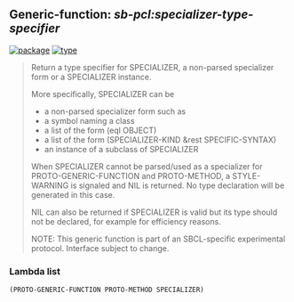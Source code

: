 ## Generic-function: ***sb-pcl:specializer-type-specifier***
[![package](https://img.shields.io/badge/Package-SB--PCL-5f9ea0.svg?style=social&colorA=999999)](../) [![type](https://img.shields.io/badge/Type-Generic--Function-5f9ea0.svg?style=social&colorA=999999)](../#generic-function) 

> Return a type specifier for SPECIALIZER, a non-parsed specializer
> form or a SPECIALIZER instance.
> 
> More specifically, SPECIALIZER can be
> * a non-parsed specializer form such as
> * a symbol naming a class
> * a list of the form (eql OBJECT)
> * a list of the form (SPECIALIZER-KIND &rest SPECIFIC-SYNTAX)
> * an instance of a subclass of SPECIALIZER
> 
> When SPECIALIZER cannot be parsed/used as a specializer for
> PROTO-GENERIC-FUNCTION and PROTO-METHOD, a STYLE-WARNING is signaled
> and NIL is returned. No type declaration will be generated in this
> case.
> 
> NIL can also be returned if SPECIALIZER is valid but its type should
> not be declared, for example for efficiency reasons.
> 
> NOTE: This generic function is part of an SBCL-specific experimental
> protocol. Interface subject to change.

### Lambda list
```
(PROTO-GENERIC-FUNCTION PROTO-METHOD SPECIALIZER)
```
